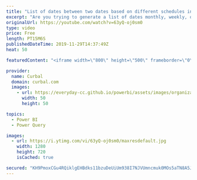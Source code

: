 ```yaml
---
title: "List of dates between two dates based on different schedules in Power Query"
excerpt: "Are you trying to generate a list of dates monthly, weekly, on certain weekdays or every 30 minutes? The list of possibilities in long, but the execution is quite similar for all.  In this video I show you how to create a list of dates based on different schedules in Power Query.  The file I use in the"
originalUrl: https://youtube.com/watch?v=63yQ-oj0sm0
type: video
price: Free
length: PT15M6S
publishedDateTime: 2019-11-29T14:37:49Z
heat: 50

featuredContent: "<iframe width=\"800\" height=\"500\" frameborder=\"0\" src=\"https://www.youtube.com/embed/63yQ-oj0sm0\" allow=\"accelerometer; autoplay; encrypted-media; gyroscope; picture-in-picture\" allowfullscreen></iframe>"

provider:
  name: Curbal
  domain: curbal.com
  images:
    - url: https://everyday-cc.github.io/powerbi/assets/images/organizations/curbal.com-50x50.jpg
      width: 50
      height: 50

topics:
  - Power BI
  - Power Query

images:
  - url: https://i.ytimg.com/vi/63yQ-oj0sm0/maxresdefault.jpg
    width: 1280
    height: 720
    isCached: true

secured: "KH9PmoxCGu4RQiklgEHBdks11bzuDeUiUm938I7NJVUmncmuk0MOs5aTN8A5JLsljUG3MveeHOJ1ciTWEeNcOm/KHUFlNykpIzsKhBFI/NOuQ6As6lIMsPyg70KfMZBZzCxjSCCv2oUWFvI0SsfuDXluzizx7XIzJMhrD+KGYpWB6bh5koFVLZkJ1CFXaaIblDO9pA1xEukFzUncG1sZpfU06tLH9KLNvXrPKCCc/XwKJIVQrwqD6741TVyFuTfZOxD5oz5KUzPYWMdfRLe2bCDYJ24jEmtEEtOQD27u+dUuleSYruFEJwjyyptNQ0ODEhQdlZsO5S7p5eAA+abDS0rahxYfhtufcJWIMG/hxtWfmU4RIUYGUaaKPTBIquGcH3T6Znh71e+6tLWAba5AjrbXl5+6LVB1kRopVjpIB+4=;8RGnOPHNNTjwdEPoa0JqiQ=="
---
```


